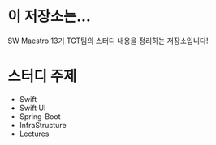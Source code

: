 # 이 저장소는...

SW Maestro 13기 TGT팀의 스터디 내용을 정리하는 저장소입니다!

# 스터디 주제
- Swift
- Swift UI
- Spring-Boot
- InfraStructure
- Lectures
